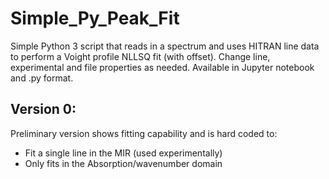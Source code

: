 # Simple_Py_Peak_Fit
Simple Python 3 script that reads in a spectrum and uses HITRAN line data to perform a Voight profile NLLSQ fit (with offset). Change line, experimental and file properties as needed. Available in Jupyter notebook and .py format.

## Version 0:
Preliminary version shows fitting capability and is hard coded to:
* Fit a single line in the MIR (used experimentally)
* Only fits in the Absorption/wavenumber domain

